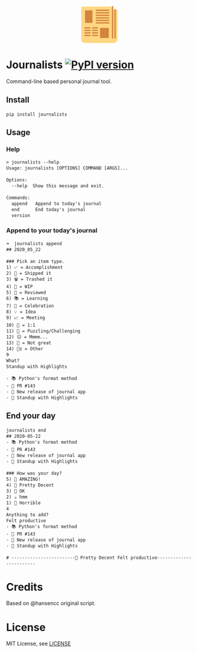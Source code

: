 <p align="center" margin=0 padding=0>
  <img src="docs/journalist.png" width=100 margin=0 padding=0/>
</p>

# Journalists [![PyPI version](https://badge.fury.io/py/journalists.svg)](https://badge.fury.io/py/journalists)
Command-line based personal journal tool. 

## Install
```
pip install journalists
```

## Usage

### Help
```
> journalists --help
Usage: journalists [OPTIONS] COMMAND [ARGS]...

Options:
  --help  Show this message and exit.

Commands:
  append   Append to today's journal
  end      End today's journal
  version
```


### Append to your today's journal

```
➜  journalists append
## 2020_05_22

### Pick an item type.
1) ✅ = Accomplishment
2) 🚢 = Shipped it
3) 🗑 = Trashed it
4) 👷 = WIP
5) 👀 = Reviewed
6) 📚 = Learning
7) 🎉 = Celebration
8) 💡 = Idea
9) 📈 = Meeting
10) 👯 = 1:1
11) 🤔 = Puzzling/Challenging
12) 😐 = Mmmm...
13) 💩 = Not great
14) 🤷‍♀️ = Other
9
What?
Standup with Highlights

- 📚 Python's format method
- 👀 PR #143
- 🚢 New release of journal app
- 🥩 Standup with Highlights
```

## End your day
```
journalists end
## 2020-05-22
- 📚 Python's format method
- 👀 PR #143
- 🚢 New release of journal app
- 🥩 Standup with Highlights

### How was your day?
5) 🍾 AMAZING!
4) 🍷 Pretty Decent
3) 🍺 OK
2) ☕️ hmm
1) 🥃 Horrible
4
Anything to add?
Felt productive
- 📚 Python's format method
- 👀 PR #143
- 🚢 New release of journal app
- 🥩 Standup with Highlights

# ------------------------🍷 Pretty Decent Felt productive------------------------
```

# Credits
Based on @hansencc original script.


# License
MIT License, see [LICENSE](LICENSE)
